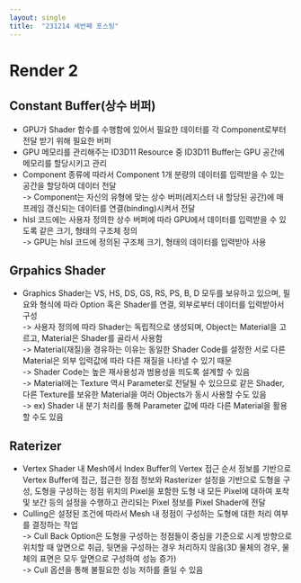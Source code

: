 ```yaml
---
layout: single
title:  "231214 세번째 포스팅"
---
```

# Render 2
## Constant Buffer(상수 버퍼)
* GPU가 Shader 함수를 수행함에 있어서 필요한 데이터를 각 Component로부터 전달 받기 위해 필요한 버퍼<br>
* GPU 메모리를 관리해주는 ID3D11 Resource 중 ID3D11 Buffer는 GPU 공간에 메모리를 할당시키고 관리<br>
* Component 종류에 따라서 Component 1개 분량의 데이터를 입력받을 수 있는 공간을 할당하여 데이터 전달<br>
-> Component는 자신의 유형에 맞는 상수 버퍼(레지스터 내 할당된 공간)에 매 프레임 갱신되는 데이터를 연결(binding)시켜서 전달<br>
* hlsl 코드에는 사용자 정의한 상수 버퍼에 따라 GPU에서 데이터를 입력받을 수 있도록 같은 크기, 형태의 구조체 정의<br>
-> GPU는 hlsl 코드에 정의된 구조체 크기, 형태의 데이터를 입력받아 사용<br>

## Grpahics Shader
* Graphics Shader는 VS, HS, DS, GS, RS, PS, B, D 모두를 보유하고 있으며, 필요와 형식에 따라 Option 혹은 Shader를 연결, 외부로부터 데이터를 입력받아서 구성<br>
-> 사용자 정의에 따라 Shader는 독립적으로 생성되며, Object는 Material을 고르고, Material은 Shader를 골라서 사용함<br>
-> Material(재질)을 경유하는 이유는 동일한 Shader Code를 설정한 서로 다른 Material은 외부 입력값에 따라 다른 재질을 나타낼 수 있기 때문<br>
-> Shader Code는 높은 재사용성과 범용성을 띄도록 설계할 수 있음<br>
-> Material에는 Texture 역시 Parameter로 전달될 수 있으므로 같은 Shader, 다른 Texture를 보유한 Material을 여러 Objects가 동시 사용할 수도 있음<br>
-> ex) Shader 내 분기 처리를 통해 Parameter 값에 따라 다른 Material을 활용할 수도 있음<br>

## Raterizer
* Vertex Shader 내 Mesh에서 Index Buffer의 Vertex 접근 순서 정보를 기반으로 Vertex Buffer에 접근, 접근한 정점 정보와 Rasterizer 설정을 기반으로 도형을 구성, 도형을 구성하는 정점 위치의 Pixel을 포함한 도형 내 모든 Pixel에 대하여 포착 및 보간 등의 설정을 수행하고 관리되는 Pixel 정보를 Pixel Shader에 전달<br>
* Culling은 설정된 조건에 따라서 Mesh 내 정점이 구성하는 도형에 대한 처리 여부를 결정하는 작업<br>
-> Cull Back Option은 도형을 구성하는 정점들이 중심을 기준으로 시계 방향으로 위치할 때 앞면으로 취급, 뒷면을 구성하는 경우 처리하지 않음(3D 물체의 경우, 물체의 표면은 모두 앞면으로 구성하여 성능 증가)<br>
-> Cull 옵션을 통해 불필요한 성능 저하를 줄일 수 있음<br>
